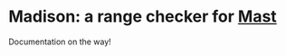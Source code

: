# Madison: a range checker for [Mast][]

Documentation on the way!

[Mast]: https://github.com/fatlotus/mast
